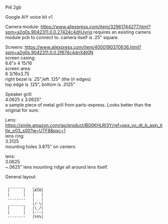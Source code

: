 Pi4 2gb

Google AIY voice kit v1

Camera module:
https://www.aliexpress.com/item/32961744277.html?spm=a2g0s.9042311.0.0.27424c4dHJyrjq
requires an existing camera module pcb to connect to.
camera itself is .25" square.

Screens:
https://www.aliexpress.com/item/4000190370636.html?spm=a2g0s.9042311.0.0.2f674c4dnX4t0N  
screen casing:  
6.6"x 4 15/16  
screen area:  
6 3/16x3.75  
right bezel is .25",left .125" (the l/r edges)  
top edge is .125", bottom is .3125"  

Speaker grill:  
4.0625 x 3.0625"  
a sample piece of metal grill from parts-express.  Looks better than the original for sure.  

Lens:  
https://smile.amazon.com/gp/product/B00KHLRI3Y/ref=ppx_yo_dt_b_asin_title_o03_s00?ie=UTF8&psc=1  
lens ring:  
3.3125  
mounting holes 3.875" on centers  

lens:  
3.0625  
~.0625" lens mounting ridge all around lens itself.   

General layout:
```
 ________   _____
 |      |   |ATH|
 |      |   |   |
 --------   | . |
 ________   |/-\|
 |      |   |\_/|
 |      |   |---|
 --------   |%%%|
```
